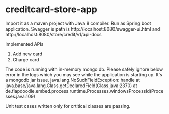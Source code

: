 # creditcard-store-app
Import it as a maven project with Java 8 compiler.
Run as Spring boot application.
Swagger is path is http://localhost:8080/swagger-ui.html and http://localhost:8080/store/credit/v1/api-docs

Implemented APIs
1. Add new card
2. Charge card

The code is running with in-memory mongo db.
Please safely ignore below error in the logs which you may see while the application is starting up. It's a mongodb jar issue.
java.lang.NoSuchFieldException: handle
	at java.base/java.lang.Class.getDeclaredField(Class.java:2370)
	at de.flapdoodle.embed.process.runtime.Processes.windowsProcessId(Processes.java:109)
 
Unit test cases written only for crtitical classes are passing.

